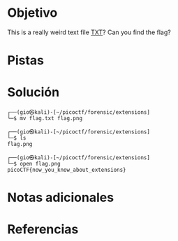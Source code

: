 # Objetivo
This is a really weird text file [TXT](https://jupiter.challenges.picoctf.org/static/e7e5d188621ee705ceeb0452525412ef/flag.txt)? Can you find the flag?
# Pistas
# Solución
```
┌──(gio㉿kali)-[~/picoctf/forensic/extensions]
└─$ mv flag.txt flag.png
                                                                                           
┌──(gio㉿kali)-[~/picoctf/forensic/extensions]
└─$ ls
flag.png
                                                                                           
┌──(gio㉿kali)-[~/picoctf/forensic/extensions]
└─$ open flag.png
picoCTF{now_you_know_about_extensions}
```
# Notas adicionales
# Referencias